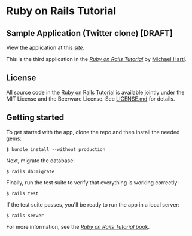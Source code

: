 # Ruby on Rails Tutorial

## Sample Application (Twitter clone) [DRAFT]

View the application at this [*site*](https://frozen-badlands-84407.herokuapp.com/).

This is the third application in the 
[*Ruby on Rails Tutorial*](http://www.railstutorial.org/)
by [Michael Hartl](http://www.michaelhartl.com/). 

## License

All source code in the [Ruby on Rails Tutorial](http://railstutorial.org/)
is available jointly under the MIT License and the Beerware License. See
[LICENSE.md](LICENSE.md) for details.

## Getting started

To get started with the app, clone the repo and then install the needed gems:

```
$ bundle install --without production
```

Next, migrate the database:

```
$ rails db:migrate
```

Finally, run the test suite to verify that everything is working correctly:

```
$ rails test
```

If the test suite passes, you'll be ready to run the app in a local server:

```
$ rails server
```

For more information, see the
[*Ruby on Rails Tutorial* book](http://www.railstutorial.org/book).